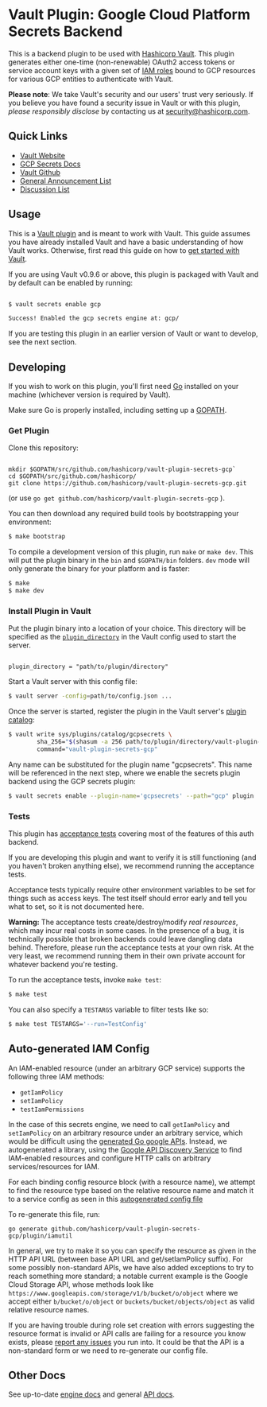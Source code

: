 # Vault Plugin: Google Cloud Platform Secrets Backend

This is a backend plugin to be used with [Hashicorp Vault](https://www.github.com/hashicorp/vault).
This plugin generates either one-time (non-renewable) OAuth2 access tokens or 
service account keys with a given set of [IAM roles](https://cloud.google.com/iam/docs/understanding-roles)
bound to GCP resources for various GCP entities to authenticate with Vault. 

**Please note**: We take Vault's security and our users' trust very seriously. 
If you believe you have found a security issue in Vault or with this plugin, 
_please responsibly disclose_ by 
contacting us at [security@hashicorp.com](mailto:security@hashicorp.com).

## Quick Links
- [Vault Website](https://www.vaultproject.io)
- [GCP Secrets Docs](https://www.vaultproject.io/docs/secrets/gcp/index.html)
- [Vault Github](https://www.github.com/hashicorp/vault)
- [General Announcement List](https://groups.google.com/forum/#!forum/hashicorp-announce)
- [Discussion List](https://groups.google.com/forum/#!forum/vault-tool)


## Usage

This is a [Vault plugin](https://www.vaultproject.io/docs/internals/plugins.html)
and is meant to work with Vault. This guide assumes you have already installed Vault
and have a basic understanding of how Vault works. Otherwise, first read this guide on 
how to [get started with Vault](https://www.vaultproject.io/intro/getting-started/install.html).

If you are using Vault v0.9.6 or above, this plugin is packaged with Vault
and by default can be enabled by running:
 ```sh
 
 $ vault secrets enable gcp
 
 Success! Enabled the gcp secrets engine at: gcp/
 
 ```
 
 If you are testing this plugin in an earlier version of Vault or 
 want to develop, see the next section. 

## Developing

If you wish to work on this plugin, you'll first need [Go](https://www.golang.org) 
installed on your machine (whichever version is required by Vault).

Make sure Go is properly installed, including setting up a [GOPATH](https://golang.org/doc/code.html#GOPATH).

### Get Plugin 
Clone this repository: 

```

mkdir $GOPATH/src/github.com/hashicorp/vault-plugin-secrets-gcp`
cd $GOPATH/src/github.com/hashicorp/
git clone https://github.com/hashicorp/vault-plugin-secrets-gcp.git

```
(or use `go get github.com/hashicorp/vault-plugin-secrets-gcp` ).

You can then download any required build tools by bootstrapping your environment:

```sh
$ make bootstrap
```

To compile a development version of this plugin, run `make` or `make dev`.
This will put the plugin binary in the `bin` and `$GOPATH/bin` folders. `dev`
mode will only generate the binary for your platform and is faster:

```sh
$ make
$ make dev
```

### Install Plugin in Vault

Put the plugin binary into a location of your choice. This directory
will be specified as the [`plugin_directory`](https://www.vaultproject.io/docs/configuration/index.html#plugin_directory)
in the Vault config used to start the server.

```hcl

plugin_directory = "path/to/plugin/directory"

```

Start a Vault server with this config file:
```sh
$ vault server -config=path/to/config.json ...
```

Once the server is started, register the plugin in the Vault server's [plugin catalog](https://www.vaultproject.io/docs/internals/plugins.html#plugin-catalog):

```sh
$ vault write sys/plugins/catalog/gcpsecrets \
        sha_256="$(shasum -a 256 path/to/plugin/directory/vault-plugin-secrets-gcp | cut -d " " -f1)" \
        command="vault-plugin-secrets-gcp"
```

Any name can be substituted for the plugin name "gcpsecrets". This
name will be referenced in the next step, where we enable the secrets
plugin backend using the GCP secrets plugin:

```sh
$ vault secrets enable --plugin-name='gcpsecrets' --path="gcp" plugin

```

### Tests

This plugin has [acceptance tests](https://en.wikipedia.org/wiki/Acceptance_testing) 
covering most of the features of this auth backend.

If you are developing this plugin and want to verify it is still
functioning (and you haven't broken anything else), we recommend
running the acceptance tests.

Acceptance tests typically require other environment variables to be set for
things such as access keys. The test itself should error early and tell
you what to set, so it is not documented here.

**Warning:** The acceptance tests create/destroy/modify *real resources*,
which may incur real costs in some cases. In the presence of a bug,
it is technically possible that broken backends could leave dangling
data behind. Therefore, please run the acceptance tests at your own risk.
At the very least, we recommend running them in their own private
account for whatever backend you're testing.

To run the acceptance tests, invoke `make test`:

```sh
$ make test
```

You can also specify a `TESTARGS` variable to filter tests like so:

```sh
$ make test TESTARGS='--run=TestConfig'
```

## Auto-generated IAM Config 

An IAM-enabled resource (under an arbitrary GCP service) supports the following three IAM methods:

* `getIamPolicy`
* `setIamPolicy`
* `testIamPermissions`

In the case of this secrets engine, we need to call `getIamPolicy` and `setIamPolicy` on
an arbitrary resource under an arbitrary service, which would be difficult using
the [generated Go google APIs](https://github.com/google/google-api-go-client). Instead,
we autogenerated a library, using the [Google API Discovery Service](https://developers.google.com/discovery/)
to find IAM-enabled resources and configure HTTP calls on arbitrary services/resources for IAM.

For each binding config resource block (with a resource name), we attempt to find the resource type based on the 
relative resource name and match it to a service config as seen in this 
[autogenerated config file](https://github.com/hashicorp/vault-plugin-secrets-gcp/blob/master/plugin/iamutil/iam_resources_generated.go)

To re-generate this file, run: 

```
go generate github.com/hashicorp/vault-plugin-secrets-gcp/plugin/iamutil
```


In general, we try to make it so you can specify the resource as given in the HTTP API URL 
(between base API URL and get/setIamPolicy suffix). For some possibly non-standard APIs, we have also
 added exceptions to try to reach something more standard; a notable current example is the Google Cloud Storage API, 
 whose methods look like `https://www.googleapis.com/storage/v1/b/bucket/o/object` where we accept either 
 `b/bucket/o/object` or `buckets/bucket/objects/object` as valid relative resource names.

If you are having trouble during role set creation with errors suggesting the resource format is invalid or API calls
are failing for a resource you know exists, please [report any issues](https://github.com/hashicorp/vault-plugin-secrets-gcp/issues) 
you run into. It could be that the API is a non-standard form or we need to re-generate our config file.

## Other Docs

See up-to-date [engine docs](https://www.vaultproject.io/docs/secrets/gcp/index.html)
and general [API docs](https://www.vaultproject.io/api/secret/gcp/index.html).
